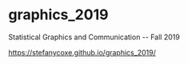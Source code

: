 # graphics_2019
Statistical Graphics and Communication -- Fall 2019

https://stefanycoxe.github.io/graphics_2019/
